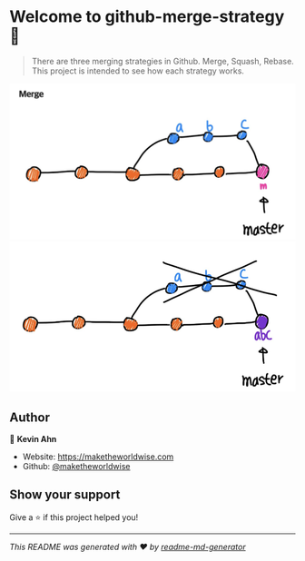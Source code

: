 # Welcome to github-merge-strategy 👋

> There are three merging strategies in Github. Merge, Squash, Rebase. This project is intended to see how each strategy works.

![](/docs/images/merge.png)
![](/docs/images/squash.png)

## Author

👤 **Kevin Ahn**

- Website: https://maketheworldwise.com
- Github: [@maketheworldwise](https://github.com/maketheworldwise)

## Show your support

Give a ⭐️ if this project helped you!

---

_This README was generated with ❤️ by [readme-md-generator](https://github.com/kefranabg/readme-md-generator)_
